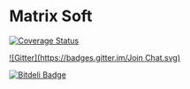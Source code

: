 Matrix Soft
======

[![Coverage Status](https://img.shields.io/coveralls/HalidCisse/Matrix.svg)](https://coveralls.io/r/HalidCisse/Matrix)

[![Gitter](https://badges.gitter.im/Join Chat.svg)](https://gitter.im/HalidCisse/Matrix?utm_source=badge&utm_medium=badge&utm_campaign=pr-badge&utm_content=badge)

[![Bitdeli Badge](https://d2weczhvl823v0.cloudfront.net/HalidCisse/matrix/trend.png)](https://bitdeli.com/free "Bitdeli Badge")

